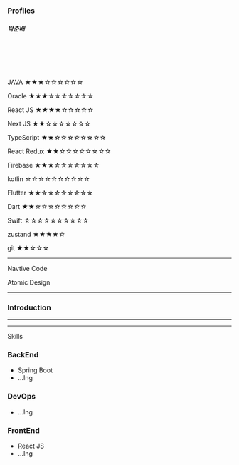 ### Profiles 

##### 박준배  

<br>

<br><br>

JAVA ★★★☆☆☆☆☆☆

Oracle ★★★☆☆☆☆☆☆☆

React JS ★★★★☆☆☆☆☆

Next JS ★★☆☆☆☆☆☆☆

TypeScript ★★☆☆☆☆☆☆☆☆

React Redux ★★☆☆☆☆☆☆☆☆
 
Firebase ★★★☆☆☆☆☆☆☆

kotlin ☆☆☆☆☆☆☆☆☆☆

Flutter ★★☆☆☆☆☆☆☆☆

Dart ★★☆☆☆☆☆☆☆☆

Swift ☆☆☆☆☆☆☆☆☆☆

zustand ★★★★☆

git ★★☆☆☆


***

Navtive Code

Atomic Design


***

### Introduction








***


***
Skills

### BackEnd 

- Spring Boot
- ...Ing

### DevOps

- ...Ing

### FrontEnd

- React JS
- ...Ing


<br>
